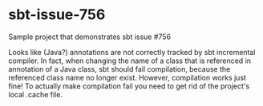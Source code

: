 sbt-issue-756
=============

Sample project that demonstrates sbt issue #756

Looks like (Java?) annotations are not correctly tracked by sbt incremental compiler. In fact, when changing the name of a class 
that is referenced in annotation of a Java class, sbt should fail compilation, because the referenced class name no longer exist. 
However, compilation works just fine! To actually make compilation fail you need to get rid of the project's local .cache file.
